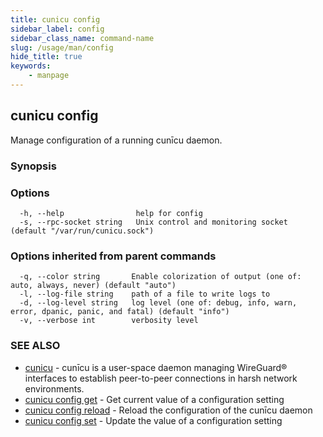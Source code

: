 ```yaml
---
title: cunicu config
sidebar_label: config
sidebar_class_name: command-name
slug: /usage/man/config
hide_title: true
keywords:
    - manpage
---
```


## cunicu config

Manage configuration of a running cunīcu daemon.

### Synopsis




### Options

```
  -h, --help                help for config
  -s, --rpc-socket string   Unix control and monitoring socket (default "/var/run/cunicu.sock")
```

### Options inherited from parent commands

```
  -q, --color string       Enable colorization of output (one of: auto, always, never) (default "auto")
  -l, --log-file string    path of a file to write logs to
  -d, --log-level string   log level (one of: debug, info, warn, error, dpanic, panic, and fatal) (default "info")
  -v, --verbose int        verbosity level
```

### SEE ALSO

* [cunicu](cunicu.md)	 - cunīcu is a user-space daemon managing WireGuard® interfaces to establish peer-to-peer connections in harsh network environments.
* [cunicu config get](cunicu_config_get.md)	 - Get current value of a configuration setting
* [cunicu config reload](cunicu_config_reload.md)	 - Reload the configuration of the cunīcu daemon
* [cunicu config set](cunicu_config_set.md)	 - Update the value of a configuration setting

